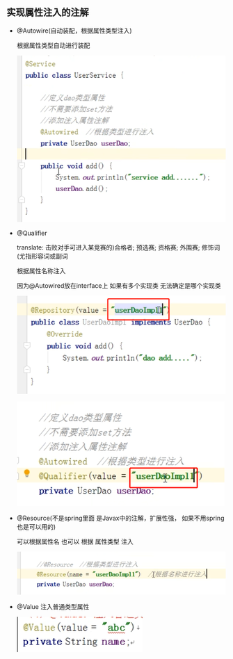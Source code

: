 实现属性注入的注解
---

*   @Autowire(自动装配，根据属性类型注入)
    
    根据属性类型自动进行装配

    ![img_68.png](img_68.png)

*   @Qualifier

    translate: 击败对手可进入某竞赛的)合格者; 预选赛; 资格赛; 外围赛; 修饰词(尤指形容词或副词

    根据属性名称注入

    因为@Autowired放在interface上 如果有多个实现类 无法确定是哪个实现类

    ![img_69.png](img_69.png)

    ![img_70.png](img_70.png)

*   @Resource(不是spring里面 是Javax中的注解，扩展性强， 如果不用spring 也是可以用的)

    可以根据属性名 也可以 根据 属性类型 注入

    ![img_71.png](img_71.png)

*   @Value 注入普通类型属性

    ![img_72.png](img_72.png)



    


